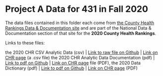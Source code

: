# Project A Data for 431 in Fall 2020

The data files contained in this folder each come from [the County Health Rankings Data & Documentation site](https://www.countyhealthrankings.org/explore-health-rankings/rankings-data-documentation) and are part of the National Data & Documentation section of that site for the **2020 County Health Rankings**.

Links to these files:

the 2020 CHR CSV Analytic Data (csv) | [Link to raw file on Github](https://raw.githubusercontent.com/THOMASELOVE/431-2020/master/projects/projectA/data/downloaded_CHR_2020_analytic_data_0.csv) | [Link on CHR page](https://www.countyhealthrankings.org/sites/default/files/media/document/analytic_data2020_0.csv) (a .csv file)
the 2020 CHR Analytic Data Documentation (pdf) | [Link to pdf on Github](https://github.com/THOMASELOVE/431-2020/blob/master/projects/projectA/data/2020%20Analytic%20Documentation_0.pdf) | [Link on CHR page](https://www.countyhealthrankings.org/sites/default/files/media/document/2020%20Analytic%20Documentation_0.pdf) file (PDF), 
the 2020 Data Dictionary (pdf) | [Link to pdf on Github](https://github.com/THOMASELOVE/431-2020/blob/master/projects/projectA/data/DataDictionary_2020_2.pdf) | [Link on CHR page](https://www.countyhealthrankings.org/sites/default/files/media/document/DataDictionary_2020_2.pdf) (PDF)

